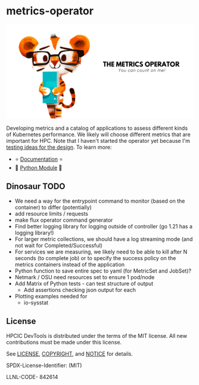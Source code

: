 # metrics-operator

![docs/images/metrics-operator-banner.png](docs/images/metrics-operator-banner.png)

Developing metrics and a catalog of applications to assess different kinds of Kubernetes performance.
We likely will choose different metrics that are important for HPC.
Note that I haven't started the operator yet because I'm [testing ideas for the design](hack/test).
To learn more:

- ⭐️ [Documentation](https://converged-computing.github.io/metrics-operator/) ⭐️
- 🐯️ [Python Module](https://pypi.org/project/metricsoperator/) 🐯️

## Dinosaur TODO

- We need a way for the entrypoint command to monitor (based on the container) to differ (potentially)
- add resource limits / requests
- make flux operator command generator
- Find better logging library for logging outside of controller (go 1.21 has a logging library!)
- For larger metric collections, we should have a log streaming mode (and not wait for Completed/Successful)
- For services we are measuring, we likely need to be able to kill after N seconds (to complete job) or to specify the success policy on the metrics containers instead of the application
- Python function to save entire spec to yaml (for MetricSet and JobSet)?
- Netmark / OSU need resources set to ensure 1 pod/node
- Add Matrix of Python tests - can test structure of output
  - Add assertions checking json output for each
- Plotting examples needed for
  - io-sysstat

## License

HPCIC DevTools is distributed under the terms of the MIT license.
All new contributions must be made under this license.

See [LICENSE](https://github.com/converged-computing/cloud-select/blob/main/LICENSE),
[COPYRIGHT](https://github.com/converged-computing/cloud-select/blob/main/COPYRIGHT), and
[NOTICE](https://github.com/converged-computing/cloud-select/blob/main/NOTICE) for details.

SPDX-License-Identifier: (MIT)

LLNL-CODE- 842614
